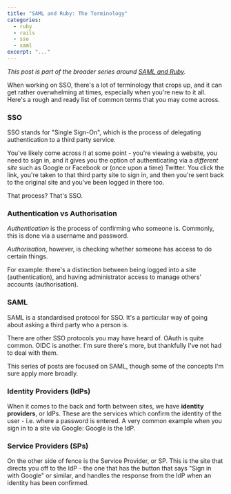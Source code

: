 ```yaml
---
title: "SAML and Ruby: The Terminology"
categories:
  - ruby
  - rails
  - sso
  - saml
excerpt: "..."
---
```


*This post is part of the broader series around [SAML and Ruby](/2025/05/11/saml-ruby-collection.html).*

When working on SSO, there's a lot of terminology that crops up, and it can get rather overwhelming at times, especially when you're new to it all. Here's a rough and ready list of common terms that you may come across.

### SSO

SSO stands for "Single Sign-On", which is the process of delegating authentication to a third party service.

You've likely come across it at some point - you're viewing a website, you need to sign in, and it gives you the option of authenticating via a _different site_ such as Google or Facebook or (once upon a time) Twitter. You click the link, you're taken to that third party site to sign in, and then you're sent back to the original site and you've been logged in there too.

That process? That's SSO.

### Authentication vs Authorisation

_Authentication_ is the process of confirming who someone is. Commonly, this is done via a username and password.

_Authorisation_, however, is checking whether someone has access to do certain things.

For example: there's a distinction between being logged into a site (authentication), and having administrator access to manage others' accounts (authorisation).

### SAML

SAML is a standardised protocol for SSO. It's a particular way of going about asking a third party who a person is.

There are other SSO protocols you may have heard of. OAuth is quite common. OIDC is another. I'm sure there's more, but thankfully I've not had to deal with them.

This series of posts are focused on SAML, though some of the concepts I'm sure apply more broadly.

### Identity Providers (IdPs)

When it comes to the back and forth between sites, we have **identity providers**, or IdPs. These are the services which confirm the identity of the user - i.e. where a password is entered. A very common example when you sign in to a site via Google: Google is the IdP.

### Service Providers (SPs)

On the other side of fence is the Service Provider, or SP. This is the site that directs you off to the IdP - the one that has the button that says "Sign in with Google" or similar, and handles the response from the IdP when an identity has been confirmed.
